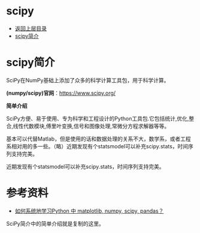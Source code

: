 # scipy

* [返回上层目录](python.md#python)
* [scipy简介](#scipy简介)

# scipy简介

SciPy在NumPy基础上添加了众多的科学计算工具包，用于科学计算。

**(numpy/scipy)官网**：https://www.scipy.org/

**简单介绍**

SciPy方便、易于使用、专为科学和工程设计的Python工具包.它包括统计,优化,整合,线性代数模块,傅里叶变换,信号和图像处理,常微分方程求解器等等。

基本可以代替Matlab，但是使用的话和数据处理的关系不大，数学系，或者工程系相对用的多一些。（略）近期发现有个statsmodel可以补充scipy.stats，时间序列支持完美。

近期发现有个statsmodel可以补充scipy.stats，时间序列支持完美。

















# 参考资料

* [如何系统地学习Python 中 matplotlib, numpy, scipy, pandas？](https://www.zhihu.com/question/37180159)

SciPy简介中的简单介绍就是复制的这里。
